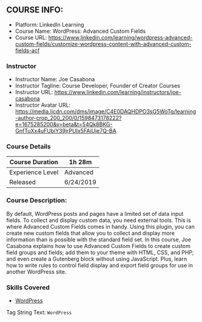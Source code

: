 ## COURSE INFO:

- Platform: LinkedIn Learning
- Course Name: WordPress: Advanced Custom Fields
- Course URL: https://www.linkedin.com/learning/wordpress-advanced-custom-fields/customize-wordpress-content-with-advanced-custom-fields-acf

### Instructor

- Instructor Name: Joe Casabona
- Instructor Tagline: Course Developer, Founder of Creator Courses
- Instructor URL: https://www.linkedin.com/learning/instructors/joe-casabona
- Instructor Avatar URL: https://media.licdn.com/dms/image/C4E0DAQHDPO3sG5WoTg/learning-author-crop_200_200/0/1598473178222?e=1675285200&v=beta&t=54Qk8BKG-GnfTuXx4uFUbiY39jrPUIx5FAiUje7Q-BA

### Course Details

| Course Duration  | 1h 28m    |
| ---------------- | --------- |
| Experience Level | Advanced  |
| Released         | 6/24/2019 |

### Course Description:

<div>By default, WordPress posts and pages have a limited set of data input fields. To collect and display custom data, you need external tools. This is where Advanced Custom Fields comes in handy. Using this plugin, you can create new custom fields that allow you to collect and display more information than is possible with the standard field set. In this course, Joe Casabona explains how to use Advanced Custom Fields to create custom field groups and fields; add them to your theme with HTML, CSS, and PHP; and even create a Gutenberg block without using JavaScript. Plus, learn how to write rules to control field display and export field groups for use in another WordPress site.</div>
          
### Skills Covered

- [WordPress](https://www.linkedin.com/learning/search?keywords=WordPress)

Tag String Text: `WordPress`